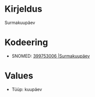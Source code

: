 # Kirjeldus
Surmakuupäev

# Kodeering
- SNOMED: [399753006 |Surmakuupäev](concept:snomed-ct|399753006)

# Values
- Tüüp: kuupäev
